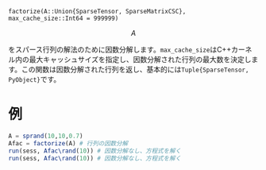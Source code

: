```
factorize(A::Union{SparseTensor, SparseMatrixCSC}, max_cache_size::Int64 = 999999)
```

$$
A
$$

をスパース行列の解法のために因数分解します。`max_cache_size`はC++カーネル内の最大キャッシュサイズを指定し、因数分解された行列の最大数を決定します。この関数は因数分解された行列を返し、基本的には`Tuple{SparseTensor, PyObject}`です。

# 例

```julia
A = sprand(10,10,0.7)
Afac = factorize(A) # 行列の因数分解
run(sess, Afac\rand(10)) # 因数分解なし、方程式を解く
run(sess, Afac\rand(10)) # 因数分解なし、方程式を解く
```
